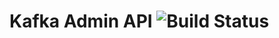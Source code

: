 # Kafka Admin API ![Build Status](https://travis-ci.org/hey-johnnypark/kafka-admin-api.svg?branch=development)

